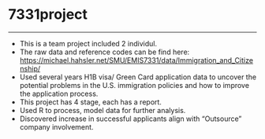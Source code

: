# 7331project
*******************************
* This is a team project included 2 individul.
* The raw data and reference codes can be find here: https://michael.hahsler.net/SMU/EMIS7331/data/Immigration_and_Citizenship/
* Used several years H1B visa/ Green Card application data to uncover the potential problems in the U.S. immigration policies and how to improve the application process.
* This project has 4 stage, each has a report.
* Used R to process, model data for further analysis.
* Discovered increase in successful applicants align with “Outsource” company involvement.
